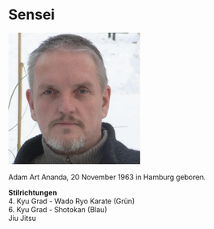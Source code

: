 # Sensei
![olaf](../images/olaf.png "olaf")  

Adam Art Ananda, 20 November 1963 in Hamburg geboren.  
  
**Stilrichtungen**  
4. Kyu Grad - Wado Ryo Karate (Grün)  
6. Kyu Grad - Shotokan (Blau)  
Jiu Jitsu